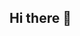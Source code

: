 ## Hi there 👋

<!--
**ddihora1604/ddihora1604** is a ✨ _special_ ✨ repository because its `README.md` (this file) appears on your GitHub profile.
![83b809857acd41a7bad4935b4734f9fc](https://github.com/user-attachments/assets/3b886e18-34b4-4a9f-8c6e-e1273e81c167)

Here are some ideas to get you started:

- 🔭 I’m currently working on ...
- 🌱 I’m currently learning ...
- 👯 I’m looking to collaborate on ...
- 🤔 I’m looking for help with ...
- 💬 Ask me about ...
- 📫 How to reach me: ...
- 😄 Pronouns: ...
- ⚡ Fun fact: ...
-->
